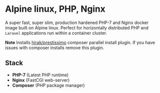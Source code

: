 # Alpine linux, PHP, Nginx

A super fast, super slim, production hardened PHP-7 and Nginx docker image built on Alpine linux. Perfect for horizontally distributed PHP and `Laravel` applications run within a container cluster.

**Note** Installs [hirak/prestissimo](https://github.com/hirak/prestissimo) composer parallel install plugin. If you have issues with composer installs remove this plugin.

## Stack

* **PHP-7** (Latest PHP runtime)
* **Nginx** (FastCGI web-server)
* **Composer** (PHP package manager)
